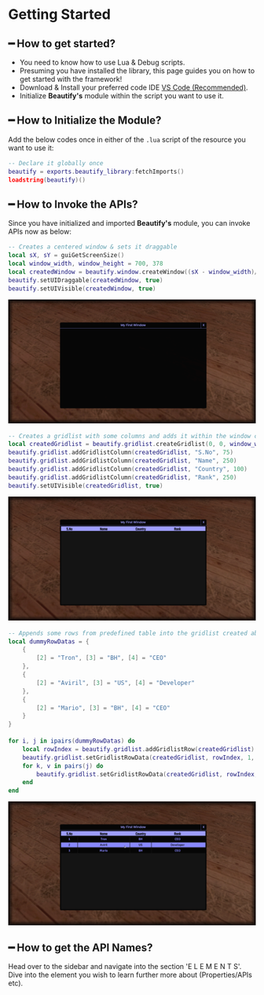 # Getting Started

## ━ How to get started?

* You need to know how to use Lua & Debug scripts.
* Presuming you have installed the library, this page guides you on how to get started with the framework!
* Download & Install your preferred code IDE [VS Code \(Recommended\)](https://code.visualstudio.com/download).
* Initialize **Beautify's** module within the script you want to use it.

## ━ How to Initialize the Module?

Add the below codes once in either of the `.lua` script of the resource you want to use it:

```lua
-- Declare it globally once
beautify = exports.beautify_library:fetchImports()
loadstring(beautify)()
```

## ━ How to Invoke the APIs?

Since you have initialized and imported **Beautify's** module, you can invoke APIs now as below:

```lua
-- Creates a centered window & sets it draggable 
local sX, sY = guiGetScreenSize()
local window_width, window_height = 700, 378
local createdWindow = beautify.window.createWindow((sX - window_width)/2, (sY - window_height)/2, window_width, window_height, "My First Window", nil, false)
beautify.setUIDraggable(createdWindow, true)
beautify.setUIVisible(createdWindow, true)
```

![](../.gitbook/assets/getting_started_-1.png)

```lua
-- Creates a gridlist with some columns and adds it within the window created above
local createdGridlist = beautify.gridlist.createGridlist(0, 0, window_width, window_height, createdWindow, false)
beautify.gridlist.addGridlistColumn(createdGridlist, "S.No", 75)
beautify.gridlist.addGridlistColumn(createdGridlist, "Name", 250)
beautify.gridlist.addGridlistColumn(createdGridlist, "Country", 100)
beautify.gridlist.addGridlistColumn(createdGridlist, "Rank", 250)
beautify.setUIVisible(createdGridlist, true)
```

![](../.gitbook/assets/getting_started_-2.png)

```lua
-- Appends some rows from predefined table into the gridlist created above
local dummyRowDatas = {
    {
        [2] = "Tron", [3] = "BH", [4] = "CEO"
    },
    {
        [2] = "Aviril", [3] = "US", [4] = "Developer"
    },
    {
        [2] = "Mario", [3] = "BH", [4] = "CEO"
    }
}

for i, j in ipairs(dummyRowDatas) do
    local rowIndex = beautify.gridlist.addGridlistRow(createdGridlist)
    beautify.gridlist.setGridlistRowData(createdGridlist, rowIndex, 1, tostring(beautify.gridlist.countGridlistRows(createdGridlist)))
    for k, v in pairs(j) do
        beautify.gridlist.setGridlistRowData(createdGridlist, rowIndex, k, tostring(v))
    end
end
```

![](../.gitbook/assets/getting_started_-3.png)

## ━ How to get the API Names?

Head over to the sidebar and navigate into the section 'E L E M E N T S'. Dive into the element you wish to learn further more about \(Properties/APIs etc\).

